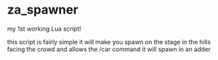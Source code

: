 # za_spawner
my 1st working Lua script!

this script is fairly simple it will make you spawn on the stage in the hills facing the crowd and allows the /car command it will spawn in an adder 